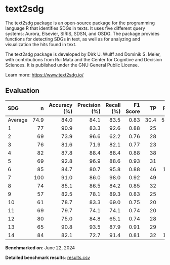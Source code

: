 # text2sdg

The text2sdg package is an open-source package for the programming language R
that identifies SDGs in texts. It uses five different query systems: Aurora,
Elsevier, SIRIS, SDSN, and OSDG. The package provides functions for detecting
SDGs in text, as well as for analyzing and visualization the hits found in
text.

The text2sdg package is developed by Dirk U. Wulff and Dominik S. Meier, with
contributions from Rui Mata and the Center for Cognitive and Decision
Sciences. It is published under the GNU General Public License.


Learn more: https://www.text2sdg.io/

## Evaluation

| SDG     |    n |   Accuracy (%) |   Precision (%) |   Recall (%) |   F1 Score |   TP |   FP |   TN |   FN |
|:--------|-----:|---------------:|----------------:|-------------:|-----------:|-----:|-----:|-----:|-----:|
| Average | 74.9 |           84.0 |            84.1 |         83.5 |       0.83 | 30.4 |  5.9 | 32.6 |  5.9 |
| 1       |   77 |           90.9 |            83.3 |         92.6 |       0.88 |   25 |    5 |   45 |    2 |
| 2       |   69 |           73.9 |            96.6 |         62.2 |       0.76 |   28 |    1 |   23 |   17 |
| 3       |   76 |           81.6 |            71.9 |         82.1 |       0.77 |   23 |    9 |   39 |    5 |
| 4       |   82 |           87.8 |            88.4 |         88.4 |       0.88 |   38 |    5 |   34 |    5 |
| 5       |   69 |           92.8 |            96.9 |         88.6 |       0.93 |   31 |    1 |   33 |    4 |
| 6       |   85 |           84.7 |            80.7 |         95.8 |       0.88 |   46 |   11 |   26 |    2 |
| 7       |  100 |           91.0 |            86.0 |         98.0 |       0.92 |   49 |    8 |   42 |    1 |
| 8       |   74 |           85.1 |            86.5 |         84.2 |       0.85 |   32 |    5 |   31 |    6 |
| 9       |   57 |           82.5 |            78.1 |         89.3 |       0.83 |   25 |    7 |   22 |    3 |
| 10      |   61 |           78.7 |            83.3 |         69.0 |       0.75 |   20 |    4 |   28 |    9 |
| 11      |   69 |           79.7 |            74.1 |         74.1 |       0.74 |   20 |    7 |   35 |    7 |
| 12      |   80 |           75.0 |            84.8 |         65.1 |       0.74 |   28 |    5 |   32 |   15 |
| 13      |   65 |           90.8 |            93.5 |         87.9 |       0.91 |   29 |    2 |   30 |    4 |
| 14      |   84 |           82.1 |            72.7 |         91.4 |       0.81 |   32 |   12 |   37 |    3 |

**Benchmarked on**: June 22, 2024

**Detailed benchmark results**: [results.csv](results.csv)